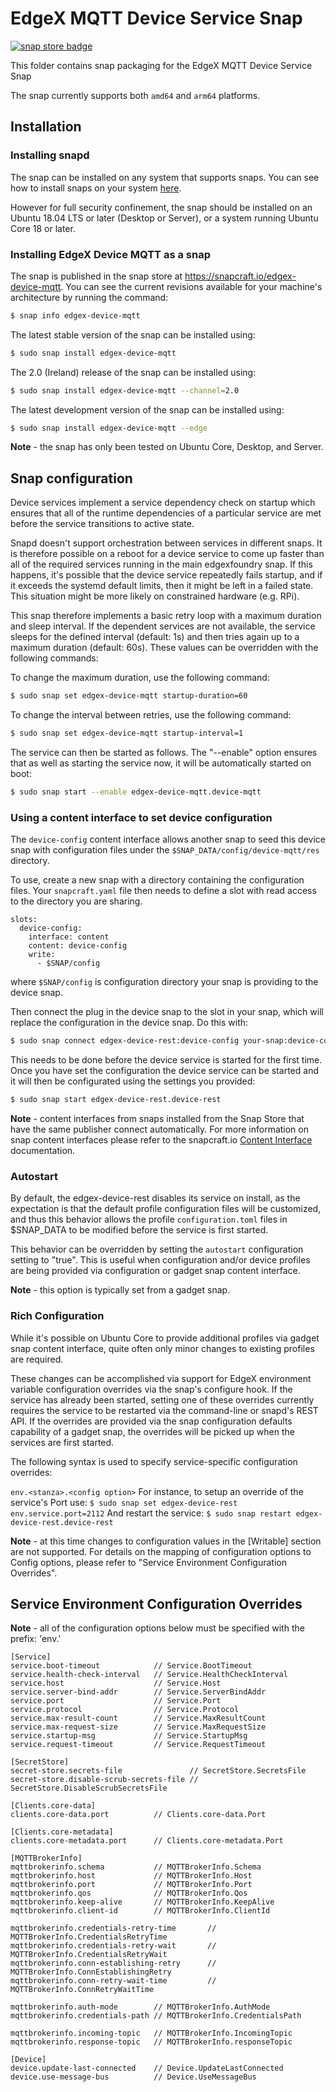 # EdgeX MQTT Device Service Snap
[![snap store badge](https://raw.githubusercontent.com/snapcore/snap-store-badges/master/EN/%5BEN%5D-snap-store-black-uneditable.png)](https://snapcraft.io/edgex-device-mqtt)

This folder contains snap packaging for the EdgeX MQTT Device Service Snap

The snap currently supports both `amd64` and `arm64` platforms.


## Installation

### Installing snapd
The snap can be installed on any system that supports snaps. You can see how to install
snaps on your system [here](https://snapcraft.io/docs/installing-snapd/6735).

However for full security confinement, the snap should be installed on an
Ubuntu 18.04 LTS or later (Desktop or Server), or a system running Ubuntu Core 18 or later.

### Installing EdgeX Device MQTT as a snap
The snap is published in the snap store at https://snapcraft.io/edgex-device-mqtt.
You can see the current revisions available for your machine's architecture by running the command:

```bash
$ snap info edgex-device-mqtt
```

The latest stable version of the snap can be installed using:

```bash
$ sudo snap install edgex-device-mqtt
```

The 2.0 (Ireland) release of the snap can be installed using:

```bash
$ sudo snap install edgex-device-mqtt --channel=2.0
```

The latest development version of the snap can be installed using:

```bash
$ sudo snap install edgex-device-mqtt --edge
```

**Note** - the snap has only been tested on Ubuntu Core, Desktop, and Server.


## Snap configuration

Device services implement a service dependency check on startup which ensures that all of the runtime dependencies of a particular service are met before the service transitions to active state.

Snapd doesn't support orchestration between services in different snaps. It is therefore possible on a reboot for a device service to come up faster than all of the required services running in the main edgexfoundry snap. If this happens, it's possible that the device service repeatedly fails startup, and if it exceeds the systemd default limits, then it might be left in a failed state. This situation might be more likely on constrained hardware (e.g. RPi).

This snap therefore implements a basic retry loop with a maximum duration and sleep interval. If the dependent services are not available, the service sleeps for the defined interval (default: 1s) and then tries again up to a maximum duration (default: 60s). These values can be overridden with the following commands:
    
To change the maximum duration, use the following command:

```bash
$ sudo snap set edgex-device-mqtt startup-duration=60
```

To change the interval between retries, use the following command:

```bash
$ sudo snap set edgex-device-mqtt startup-interval=1
```

The service can then be started as follows. The "--enable" option
ensures that as well as starting the service now, it will be automatically started on boot:
```bash
$ sudo snap start --enable edgex-device-mqtt.device-mqtt
```


### Using a content interface to set device configuration

The `device-config` content interface allows another snap to seed this device
snap with configuration files under the `$SNAP_DATA/config/device-mqtt/res` directory.


To use, create a new snap with a directory containing the configuration files.
Your `snapcraft.yaml` file then needs to define a slot with read access to the directory you are sharing.

```
slots:
  device-config:
    interface: content  
    content: device-config
    write: 
      - $SNAP/config
```

where `$SNAP/config` is configuration directory your snap is providing to the device snap.

Then connect the plug in the device snap to the slot in your snap, which will replace the configuration in the device snap. Do this with:

```bash
$ sudo snap connect edgex-device-rest:device-config your-snap:device-config
```

This needs to be done before the device service is started for the first time. Once you have set the configuration the device service can be started and it will then be configurated using the settings you provided:

```bash
$ sudo snap start edgex-device-rest.device-rest
```

**Note** - content interfaces from snaps installed from the Snap Store that have the same publisher connect automatically. For more information on snap content interfaces please refer to the snapcraft.io [Content Interface](https://snapcraft.io/docs/content-interface) documentation.

### Autostart
By default, the edgex-device-rest disables its service on install, as the expectation is that the default profile configuration files will be customized, and thus this behavior allows the profile ```configuration.toml``` files in $SNAP_DATA to be modified before the service is first started.

This behavior can be overridden by setting the ```autostart``` configuration setting to "true". This is useful when configuration and/or device profiles are being provided via configuration or gadget snap content interface.

**Note** - this option is typically set from a gadget snap.

### Rich Configuration
While it's possible on Ubuntu Core to provide additional profiles via gadget 
snap content interface, quite often only minor changes to existing profiles are required. 

These changes can be accomplished via support for EdgeX environment variable 
configuration overrides via the snap's configure hook.
If the service has already been started, setting one of these overrides currently requires the
service to be restarted via the command-line or snapd's REST API. 
If the overrides are provided via the snap configuration defaults capability of a gadget snap, 
the overrides will be picked up when the services are first started.

The following syntax is used to specify service-specific configuration overrides:


```env.<stanza>.<config option>```
For instance, to setup an override of the service's Port use:
```$ sudo snap set edgex-device-rest env.service.port=2112```
And restart the service:
```$ sudo snap restart edgex-device-rest.device-rest```

**Note** - at this time changes to configuration values in the [Writable] section are not supported.
For details on the mapping of configuration options to Config options, please refer to "Service Environment Configuration Overrides".

## Service Environment Configuration Overrides
**Note** - all of the configuration options below must be specified with the prefix: 'env.'
```
[Service]
service.boot-timeout            // Service.BootTimeout
service.health-check-interval   // Service.HealthCheckInterval
service.host                    // Service.Host
service.server-bind-addr        // Service.ServerBindAddr
service.port                    // Service.Port
service.protocol                // Service.Protocol
service.max-result-count        // Service.MaxResultCount
service.max-request-size        // Service.MaxRequestSize
service.startup-msg             // Service.StartupMsg
service.request-timeout         // Service.RequestTimeout

[SecretStore]
secret-store.secrets-file               // SecretStore.SecretsFile
secret-store.disable-scrub-secrets-file // SecretStore.DisableScrubSecretsFile

[Clients.core-data]
clients.core-data.port          // Clients.core-data.Port

[Clients.core-metadata]
clients.core-metadata.port      // Clients.core-metadata.Port

[MQTTBrokerInfo]
mqttbrokerinfo.schema           // MQTTBrokerInfo.Schema
mqttbrokerinfo.host             // MQTTBrokerInfo.Host
mqttbrokerinfo.port             // MQTTBrokerInfo.Port
mqttbrokerinfo.qos              // MQTTBrokerInfo.Qos
mqttbrokerinfo.keep-alive       // MQTTBrokerInfo.KeepAlive
mqttbrokerinfo.client-id        // MQTTBrokerInfo.ClientId

mqttbrokerinfo.credentials-retry-time       // MQTTBrokerInfo.CredentialsRetryTime
mqttbrokerinfo.credentials-retry-wait       // MQTTBrokerInfo.CredentialsRetryWait
mqttbrokerinfo.conn-establishing-retry      // MQTTBrokerInfo.ConnEstablishingRetry
mqttbrokerinfo.conn-retry-wait-time         // MQTTBrokerInfo.ConnRetryWaitTime

mqttbrokerinfo.auth-mode        // MQTTBrokerInfo.AuthMode
mqttbrokerinfo.credentials-path // MQTTBrokerInfo.CredentialsPath

mqttbrokerinfo.incoming-topic   // MQTTBrokerInfo.IncomingTopic
mqttbrokerinfo.response-topic   // MQTTBrokerInfo.responseTopic

[Device]
device.update-last-connected    // Device.UpdateLastConnected
device.use-message-bus          // Device.UseMessageBus
```
